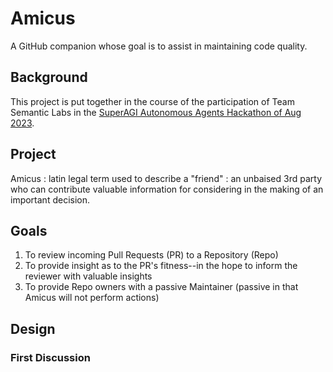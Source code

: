 # Amicus

A GitHub companion whose goal is to assist in maintaining code quality.

## Background

This project is put together in the course of the participation of Team Semantic Labs in the [SuperAGI Autonomous Agents Hackathon of Aug 2023](https://superagi.com/autonomous-agents-hackathon/).

## Project

Amicus
:   latin legal term used to describe a "friend"
:   an unbaised 3rd party who can contribute valuable information for considering in the making of an important decision.

## Goals

1. To review incoming Pull Requests (PR) to a Repository (Repo)
1. To provide insight as to the PR's fitness--in the hope to inform the reviewer with valuable insights
1. To provide Repo owners with a passive Maintainer (passive in that Amicus will not perform actions)

## Design

### First Discussion

